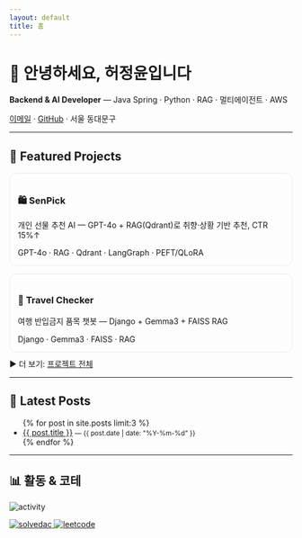 ```yaml
---
layout: default
title: 홈
---
```


# 👋 안녕하세요, 허정윤입니다
**Backend & AI Developer** — Java Spring · Python · RAG · 멀티에이전트 · AWS

[이메일](mailto:gjwjddbsg@gmail.com) · [GitHub](https://github.com/devunis) · 서울 동대문구

---

## 🚀 Featured Projects
<div style="display:grid;grid-template-columns:repeat(auto-fit,minmax(260px,1fr));gap:14px;">
  <a href="https://github.com/devunis/SenPick" style="text-decoration:none;">
    <div style="border:1px solid #eaeaea;border-radius:12px;padding:14px;">
      <h3>🛍 SenPick</h3>
      <p>개인 선물 추천 AI — GPT-4o + RAG(Qdrant)로 취향·상황 기반 추천, CTR 15%↑</p>
      <span>GPT-4o · RAG · Qdrant · LangGraph · PEFT/QLoRA</span>
    </div>
  </a>
  <a href="https://github.com/devunis/Travel-Checker" style="text-decoration:none;">
    <div style="border:1px solid #eaeaea;border-radius:12px;padding:14px;">
      <h3>🧳 Travel Checker</h3>
      <p>여행 반입금지 품목 챗봇 — Django + Gemma3 + FAISS RAG</p>
      <span>Django · Gemma3 · FAISS · RAG</span>
    </div>
  </a>
</div>

<p style="margin-top:10px;">
▶ 더 보기: <a href="/projects">프로젝트 전체</a>
</p>

---

## 📝 Latest Posts
<ul>
  {% for post in site.posts limit:3 %}
    <li>
      <a href="{{ post.url }}">{{ post.title }}</a>
      <small> — {{ post.date | date: "%Y-%m-%d" }}</small>
    </li>
  {% endfor %}
</ul>

---

## 📊 활동 & 코테
<p>
  <img src="https://github-readme-activity-graph.vercel.app/graph?username=devunis&theme=github-dark" alt="activity" />
</p>
<p>
  <a href="https://solved.ac/gjwjddbsg">
    <img src="http://mazassumnida.wtf/api/v2/generate_badge?boj=gjwjddbsg" alt="solvedac" />
  </a>
  <a href="https://leetcode.com/your_leetcode_id/">
    <img src="https://leetcard.jacoblin.cool/your_leetcode_id?theme=dark&ext=activity" alt="leetcode" />
  </a>
</p>
